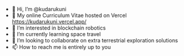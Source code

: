 - 👋 Hi, I’m @kudarukuni
- 🚀 My online Curriculum Vitae hosted on Vercel https://kudarukuni.vercel.app/
- 👀 I’m interested in blockchain robotics
- 🌱 I’m currently learning space travel
- 💞️ I’m looking to collaborate on extra terrestrial exploration solutions
- 📫 How to reach me is entirely up to you

<!---
kudarukuni/kudarukuni is a ✨ special ✨ repository because its `README.md` (this file) appears on your GitHub profile.
You can click the Preview link to take a look at your changes.
--->
